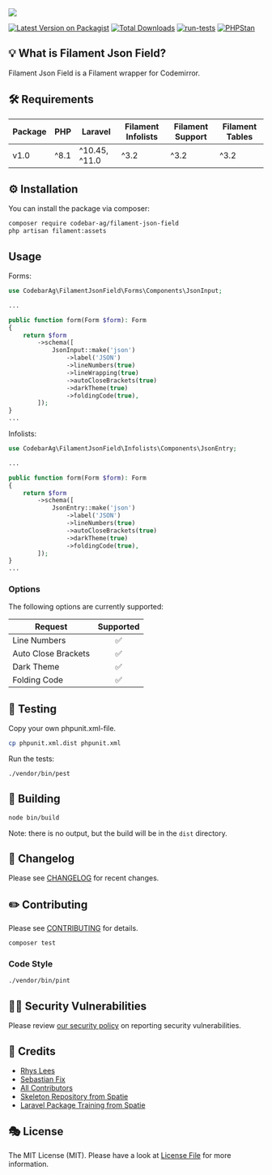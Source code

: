 <img src="https://banners.beyondco.de/Filament%20Json%20Field.png?theme=light&packageManager=composer+require&packageName=codebar-ag%2Ffilament-json-field&pattern=circuitBoard&style=style_2&description=A+Laravel+Filament+Json+Field+integration.&md=1&showWatermark=1&fontSize=150px&images=home&widths=500&heights=500">

[![Latest Version on Packagist](https://img.shields.io/packagist/v/codebar-ag/filament-json-field.svg?style=flat-square)](https://packagist.org/packages/codebar-ag/filament-json-field)
[![Total Downloads](https://img.shields.io/packagist/dt/codebar-ag/filament-json-field.svg?style=flat-square)](https://packagist.org/packages/codebar-ag/filament-json-field)
[![run-tests](https://github.com/codebar-ag/filament-json-field/actions/workflows/run-tests.yml/badge.svg)](https://github.com/codebar-ag/filament-json-field/actions/workflows/run-tests.yml)
[![PHPStan](https://github.com/codebar-ag/filament-json-field/actions/workflows/phpstan.yml/badge.svg)](https://github.com/codebar-ag/filament-json-field/actions/workflows/phpstan.yml)

## 💡 What is Filament Json Field?

Filament Json Field is a Filament wrapper for Codemirror.

## 🛠 Requirements

| Package 	 | PHP 	 | Laravel 	     | Filament Infolists | Filament Support | Filament Tables |
|-----------|-------|---------------|--------------------|------------------|-----------------|
| v1.0      | ^8.1  | ^10.45, ^11.0 | ^3.2               | ^3.2             | ^3.2            |


## ⚙️ Installation

You can install the package via composer:

```bash
composer require codebar-ag/filament-json-field
php artisan filament:assets
```


## Usage

Forms: 
```php
use CodebarAg\FilamentJsonField\Forms\Components\JsonInput;

...

public function form(Form $form): Form
{
    return $form
        ->schema([
            JsonInput::make('json')
                ->label('JSON')
                ->lineNumbers(true)
                ->lineWrapping(true)
                ->autoCloseBrackets(true)
                ->darkTheme(true)
                ->foldingCode(true),
        ]);
}
...
````

Infolists:
```php
use CodebarAg\FilamentJsonField\Infolists\Components\JsonEntry;

...

public function form(Form $form): Form
{
    return $form
        ->schema([
            JsonEntry::make('json')
                ->label('JSON')
                ->lineNumbers(true)
                ->autoCloseBrackets(true)
                ->darkTheme(true)
                ->foldingCode(true),
        ]);
}
...
````

### Options

The following options are currently supported:

| Request 	           | Supported 	 |
|---------------------|:-----------:|
| Line Numbers        |      ✅      |
| Auto Close Brackets |      ✅      |
| Dark Theme          |      ✅      |
| Folding Code        |      ✅      |

## 🚧 Testing

Copy your own phpunit.xml-file.

```bash
cp phpunit.xml.dist phpunit.xml
```

Run the tests:

```bash
./vendor/bin/pest
```

## 🚧 Building

```bash
node bin/build
```

Note: there is no output, but the build will be in the `dist` directory.

## 📝 Changelog

Please see [CHANGELOG](CHANGELOG.md) for recent changes.

## ✏️ Contributing

Please see [CONTRIBUTING](.github/CONTRIBUTING.md) for details.

```bash
composer test
```

### Code Style

```bash
./vendor/bin/pint
```

## 🧑‍💻 Security Vulnerabilities

Please review [our security policy](.github/SECURITY.md) on reporting security vulnerabilities.

## 🙏 Credits
- [Rhys Lees](https://github.com/RhysLees)
- [Sebastian Fix](https://github.com/StanBarrows)
- [All Contributors](../../contributors)
- [Skeleton Repository from Spatie](https://github.com/spatie/package-skeleton-laravel)
- [Laravel Package Training from Spatie](https://spatie.be/videos/laravel-package-training)

## 🎭 License

The MIT License (MIT). Please have a look at [License File](LICENSE.md) for more information.
